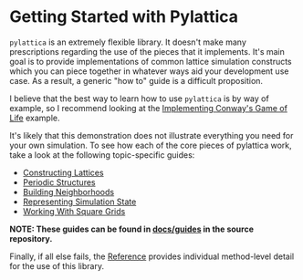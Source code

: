 # Getting Started with Pylattica

`pylattica` is an extremely flexible library. It doesn't make many prescriptions regarding the use of the pieces that it implements. It's main goal is to provide implementations of common lattice simulation constructs which you can piece together in whatever ways aid your development use case. As a result, a generic "how to" guide is a difficult proposition.

I believe that the best way to learn how to use `pylattica` is by way of example, so I recommend looking at the [Implementing Conway's Game of Life](./game_of_life.ipynb) example.

It's likely that this demonstration does not illustrate everything you need for your own simulation. To see how each of the core pieces of pylattica work, take a look at the following topic-specific guides:

- [Constructing Lattices](./constructing_lattices.ipynb)
- [Periodic Structures](./periodic_structures.ipynb)
- [Building Neighborhoods](./neighborhoods.ipynb)
- [Representing Simulation State](./neighborhoods.ipynb)
- [Working With Square Grids](./square_grids.ipynb)

**NOTE: These guides can be found in [docs/guides](https://github.com/mcgalcode/pylattica/tree/master/docs/guides) in the source repository.**

Finally, if all else fails, the [Reference](../reference/core/lattice.md) provides individual method-level detail for the use of this library.